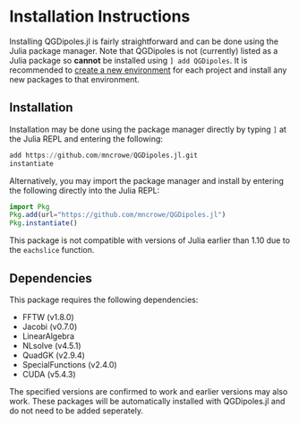 # Installation Instructions

Installing QGDipoles.jl is fairly straightforward and can be done using the Julia package manager.
Note that QGDipoles is not (currently) listed as a Julia package so **cannot** be installed using `] add QGDipoles`.
It is recommended to [create a new environment](https://pkgdocs.julialang.org/v1/environments/) for each project and install any new packages to that environment. 

## Installation

Installation may be done using the package manager directly by typing `]` at the Julia REPL and entering the following:
```julia
add https://github.com/mncrowe/QGDipoles.jl.git
instantiate
```
Alternatively, you may import the package manager and install by entering the following directly into the Julia REPL:
```julia
import Pkg
Pkg.add(url="https://github.com/mncrowe/QGDipoles.jl")
Pkg.instantiate()
```
This package is not compatible with versions of Julia earlier than 1.10 due to the `eachslice` function.

## Dependencies

This package requires the following dependencies:

* FFTW (v1.8.0)
* Jacobi (v0.7.0)
* LinearAlgebra
* NLsolve (v4.5.1)
* QuadGK (v2.9.4)
* SpecialFunctions (v2.4.0)
* CUDA (v5.4.3)

The specified versions are confirmed to work and earlier versions may also work.
These packages will be automatically installed with QGDipoles.jl and do not need to be added seperately.
